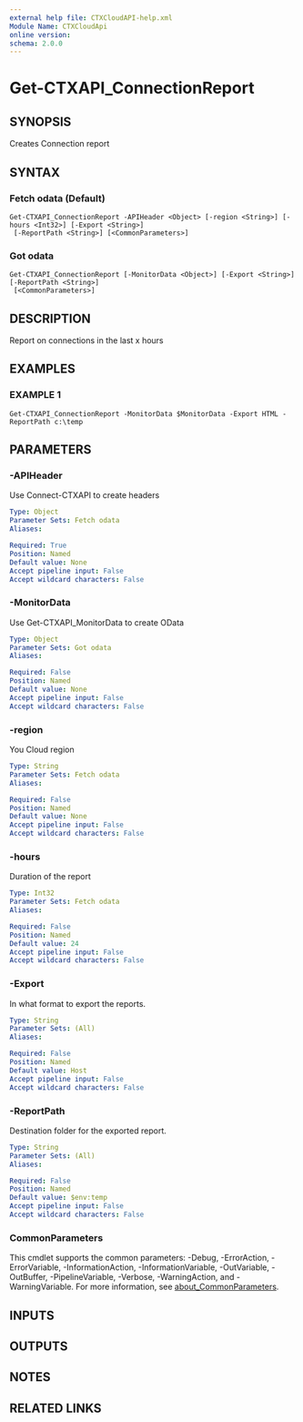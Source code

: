 ```yaml
---
external help file: CTXCloudAPI-help.xml
Module Name: CTXCloudApi
online version:
schema: 2.0.0
---
```


# Get-CTXAPI_ConnectionReport

## SYNOPSIS
Creates Connection report

## SYNTAX

### Fetch odata (Default)
```
Get-CTXAPI_ConnectionReport -APIHeader <Object> [-region <String>] [-hours <Int32>] [-Export <String>]
 [-ReportPath <String>] [<CommonParameters>]
```

### Got odata
```
Get-CTXAPI_ConnectionReport [-MonitorData <Object>] [-Export <String>] [-ReportPath <String>]
 [<CommonParameters>]
```

## DESCRIPTION
Report on connections in the last x hours

## EXAMPLES

### EXAMPLE 1
```
Get-CTXAPI_ConnectionReport -MonitorData $MonitorData -Export HTML -ReportPath c:\temp
```

## PARAMETERS

### -APIHeader
Use Connect-CTXAPI to create headers

```yaml
Type: Object
Parameter Sets: Fetch odata
Aliases:

Required: True
Position: Named
Default value: None
Accept pipeline input: False
Accept wildcard characters: False
```

### -MonitorData
Use Get-CTXAPI_MonitorData to create OData

```yaml
Type: Object
Parameter Sets: Got odata
Aliases:

Required: False
Position: Named
Default value: None
Accept pipeline input: False
Accept wildcard characters: False
```

### -region
You Cloud region

```yaml
Type: String
Parameter Sets: Fetch odata
Aliases:

Required: False
Position: Named
Default value: None
Accept pipeline input: False
Accept wildcard characters: False
```

### -hours
Duration of the report

```yaml
Type: Int32
Parameter Sets: Fetch odata
Aliases:

Required: False
Position: Named
Default value: 24
Accept pipeline input: False
Accept wildcard characters: False
```

### -Export
In what format to export the reports.

```yaml
Type: String
Parameter Sets: (All)
Aliases:

Required: False
Position: Named
Default value: Host
Accept pipeline input: False
Accept wildcard characters: False
```

### -ReportPath
Destination folder for the exported report.

```yaml
Type: String
Parameter Sets: (All)
Aliases:

Required: False
Position: Named
Default value: $env:temp
Accept pipeline input: False
Accept wildcard characters: False
```

### CommonParameters
This cmdlet supports the common parameters: -Debug, -ErrorAction, -ErrorVariable, -InformationAction, -InformationVariable, -OutVariable, -OutBuffer, -PipelineVariable, -Verbose, -WarningAction, and -WarningVariable. For more information, see [about_CommonParameters](http://go.microsoft.com/fwlink/?LinkID=113216).

## INPUTS

## OUTPUTS

## NOTES

## RELATED LINKS
